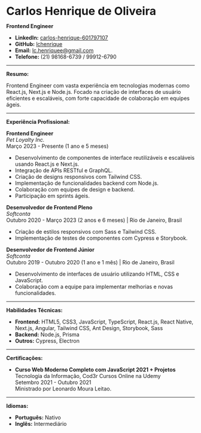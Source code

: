 <span style="font-size: 30px;">**Carlos Henrique de Oliveira**</span>

**Frontend Engineer**

- **LinkedIn:** [carlos-henrique-601797107](https://www.linkedin.com/in/carlos-henrique-601797107)
- **GitHub:** [lchenrique](https://github.com/lchenrique)
- **Email:** lc.henriquee@gmail.com
- **Telefone:** (21) 98168-6739 / 99912-6790

---

**Resumo:**

Frontend Engineer com vasta experiência em tecnologias modernas como React.js, Next.js e Node.js. Focado na criação de interfaces de usuário eficientes e escaláveis, com forte capacidade de colaboração em equipes ágeis.

---

**Experiência Profissional:**

**Frontend Engineer**  
*Pet Loyalty Inc.*  
Março 2023 - Presente (1 ano e 5 meses)
- Desenvolvimento de componentes de interface reutilizáveis e escaláveis usando React.js e Next.js.
- Integração de APIs RESTful e GraphQL.
- Criação de designs responsivos com Tailwind CSS.
- Implementação de funcionalidades backend com Node.js.
- Colaboração com equipes de design e backend.
- Participação em sprints ágeis.

**Desenvolvedor de Frontend Pleno**  
*Softconta*  
Outubro 2020 - Março 2023 (2 anos e 6 meses) | Rio de Janeiro, Brasil
- Criação de estilos responsivos com Sass e Tailwind CSS.
- Implementação de testes de componentes com Cypress e Storybook.

**Desenvolvedor de Frontend Júnior**  
*Softconta*  
Outubro 2019 - Outubro 2020 (1 ano e 1 mês) | Rio de Janeiro, Brasil
- Desenvolvimento de interfaces de usuário utilizando HTML, CSS e JavaScript.
- Colaboração com a equipe para implementar melhorias e novas funcionalidades.

---

**Habilidades Técnicas:**

- **Frontend:** HTML5, CSS3, JavaScript, TypeScript, React.js, React Native, Next.js, Angular, Tailwind CSS, Ant Design, Storybook, Sass
- **Backend:** Node.js, Prisma
- **Outros:** Cypress, Electron

---

**Certificações:**

- **Curso Web Moderno Completo com JavaScript 2021 + Projetos**  
  Tecnologia da Informação, Cod3r Cursos Online na Udemy  
  Setembro 2021 - Outubro 2021  
  Ministrado por Leonardo Moura Leitao.

---

**Idiomas:**

- **Português:** Nativo
- **Inglês:** Intermediário
